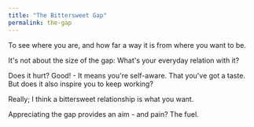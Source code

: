 ```yaml
---
title: "The Bittersweet Gap"
permalink: the-gap
---
```


To see where you are, and how far a way it is from where you want to be.

It's not about the size of the gap: What's your everyday relation with it?

Does it hurt? Good! - It means you're self-aware. That you've got a taste. But does it also inspire you to keep working?

Really; I think a bittersweet relationship is what you want.

Appreciating the gap provides an aim - and pain? The fuel.
